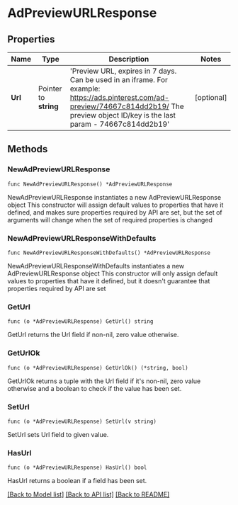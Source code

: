 # AdPreviewURLResponse

## Properties

Name | Type | Description | Notes
------------ | ------------- | ------------- | -------------
**Url** | Pointer to **string** | &#39;Preview URL, expires in 7 days. Can be used in an iframe. For example: https://ads.pinterest.com/ad-preview/74667c814dd2b19/ The preview object ID/key is the last param - 74667c814dd2b19&#39; | [optional] 

## Methods

### NewAdPreviewURLResponse

`func NewAdPreviewURLResponse() *AdPreviewURLResponse`

NewAdPreviewURLResponse instantiates a new AdPreviewURLResponse object
This constructor will assign default values to properties that have it defined,
and makes sure properties required by API are set, but the set of arguments
will change when the set of required properties is changed

### NewAdPreviewURLResponseWithDefaults

`func NewAdPreviewURLResponseWithDefaults() *AdPreviewURLResponse`

NewAdPreviewURLResponseWithDefaults instantiates a new AdPreviewURLResponse object
This constructor will only assign default values to properties that have it defined,
but it doesn't guarantee that properties required by API are set

### GetUrl

`func (o *AdPreviewURLResponse) GetUrl() string`

GetUrl returns the Url field if non-nil, zero value otherwise.

### GetUrlOk

`func (o *AdPreviewURLResponse) GetUrlOk() (*string, bool)`

GetUrlOk returns a tuple with the Url field if it's non-nil, zero value otherwise
and a boolean to check if the value has been set.

### SetUrl

`func (o *AdPreviewURLResponse) SetUrl(v string)`

SetUrl sets Url field to given value.

### HasUrl

`func (o *AdPreviewURLResponse) HasUrl() bool`

HasUrl returns a boolean if a field has been set.


[[Back to Model list]](../README.md#documentation-for-models) [[Back to API list]](../README.md#documentation-for-api-endpoints) [[Back to README]](../README.md)



